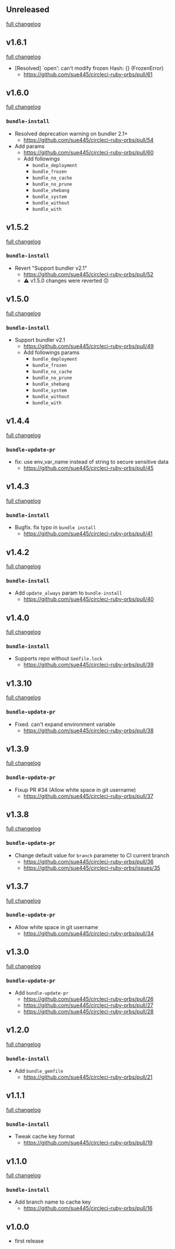 ## Unreleased
[full changelog](http://github.com/sue445/circleci-ruby-orbs/compare/1.6.1...master)

## v1.6.1
[full changelog](http://github.com/sue445/circleci-ruby-orbs/compare/1.6.0...1.6.1)

* [Resolved] `open': can't modify frozen Hash: {} (FrozenError)
  * https://github.com/sue445/circleci-ruby-orbs/pull/61

## v1.6.0
[full changelog](http://github.com/sue445/circleci-ruby-orbs/compare/1.5.2...1.6.0)

### `bundle-install`
* Resolved deprecation warning on bundler 2.1+
    * https://github.com/sue445/circleci-ruby-orbs/pull/54
* Add params
    * https://github.com/sue445/circleci-ruby-orbs/pull/60
    * Add followings
        * `bundle_deployment`
        * `bundle_frozen`
        * `bundle_no_cache`
        * `bundle_no_prune`
        * `bundle_shebang`
        * `bundle_system`
        * `bundle_without`
        * `bundle_with`

## v1.5.2
[full changelog](http://github.com/sue445/circleci-ruby-orbs/compare/1.5.0...1.5.2)

### `bundle-install`
* Revert "Support bundler v2.1"
  * https://github.com/sue445/circleci-ruby-orbs/pull/52
  * :warning: v1.5.0 changes were reverted :pensive:

## v1.5.0
[full changelog](http://github.com/sue445/circleci-ruby-orbs/compare/1.4.4...1.5.0)

### `bundle-install`
* Support bundler v2.1
    * https://github.com/sue445/circleci-ruby-orbs/pull/49
    * Add followings params
        * `bundle_deployment`
        * `bundle_frozen`
        * `bundle_no_cache`
        * `bundle_no_prune`
        * `bundle_shebang`
        * `bundle_system`
        * `bundle_without`
        * `bundle_with`

## v1.4.4
[full changelog](http://github.com/sue445/circleci-ruby-orbs/compare/1.4.3...1.4.4)

### `bundle-update-pr`
* fix: use env_var_name instead of string to secure sensitive data
  * https://github.com/sue445/circleci-ruby-orbs/pull/45

## v1.4.3
[full changelog](http://github.com/sue445/circleci-ruby-orbs/compare/1.4.2...1.4.3)

### `bundle-install`
* Bugfix. fix typo in `bundle install`
  * https://github.com/sue445/circleci-ruby-orbs/pull/41

## v1.4.2
[full changelog](http://github.com/sue445/circleci-ruby-orbs/compare/1.4.0...1.4.2)

### `bundle-install`
* Add `update_always` param to `bundle-install`
  * https://github.com/sue445/circleci-ruby-orbs/pull/40

## v1.4.0
[full changelog](http://github.com/sue445/circleci-ruby-orbs/compare/1.3.10...1.4.0)

### `bundle-install`
* Supports repo without `Gemfile.lock`
  * https://github.com/sue445/circleci-ruby-orbs/pull/39

## v1.3.10
[full changelog](http://github.com/sue445/circleci-ruby-orbs/compare/1.3.9...1.3.10)

### `bundle-update-pr`
* Fixed. can't expand environment variable
  * https://github.com/sue445/circleci-ruby-orbs/pull/38

## v1.3.9
[full changelog](http://github.com/sue445/circleci-ruby-orbs/compare/1.3.8...1.3.9)

### `bundle-update-pr`
* Fixup PR #34 (Allow white space in git username)
  * https://github.com/sue445/circleci-ruby-orbs/pull/37

## v1.3.8
[full changelog](http://github.com/sue445/circleci-ruby-orbs/compare/1.3.7...1.3.8)

### `bundle-update-pr`
* Change default value for `branch` parameter to CI current branch
  * https://github.com/sue445/circleci-ruby-orbs/pull/36
  * https://github.com/sue445/circleci-ruby-orbs/issues/35

## v1.3.7
[full changelog](http://github.com/sue445/circleci-ruby-orbs/compare/1.3.6...1.3.7)

### `bundle-update-pr`
* Allow white space in git username
  * https://github.com/sue445/circleci-ruby-orbs/pull/34

## v1.3.0
[full changelog](http://github.com/sue445/circleci-ruby-orbs/compare/1.2.0...1.3.0)

### `bundle-update-pr`
* Add `bundle-update-pr`
  * https://github.com/sue445/circleci-ruby-orbs/pull/26
  * https://github.com/sue445/circleci-ruby-orbs/pull/27
  * https://github.com/sue445/circleci-ruby-orbs/pull/28

## v1.2.0
[full changelog](http://github.com/sue445/circleci-ruby-orbs/compare/1.1.2...1.2.0)

### `bundle-install`
* Add `bundle_gemfile`
  * https://github.com/sue445/circleci-ruby-orbs/pull/21

## v1.1.1
[full changelog](http://github.com/sue445/circleci-ruby-orbs/compare/1.1.0...1.1.1)

### `bundle-install`
* Tweak cache key format
  * https://github.com/sue445/circleci-ruby-orbs/pull/19

## v1.1.0
[full changelog](http://github.com/sue445/circleci-ruby-orbs/compare/1.0.0...1.1.0)

### `bundle-install`
* Add branch name to cache key
  * https://github.com/sue445/circleci-ruby-orbs/pull/16

## v1.0.0
* first release
